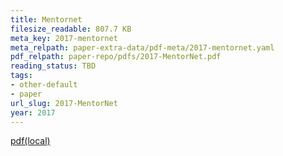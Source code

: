```yaml
---
title: Mentornet
filesize_readable: 807.7 KB
meta_key: 2017-mentornet
meta_relpath: paper-extra-data/pdf-meta/2017-mentornet.yaml
pdf_relpath: paper-repo/pdfs/2017-MentorNet.pdf
reading_status: TBD
tags:
- other-default
- paper
url_slug: 2017-MentorNet
year: 2017
---
```


[pdf(local)](../../paper-repo/pdfs/2017-MentorNet.pdf)
